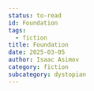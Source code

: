 ```yaml
---
status: to-read
id: Foundation
tags:
  - fiction
title: Foundation
date: 2025-03-05
author: Isaac Asimov
category: fiction
subcategory: dystopian
---
```

